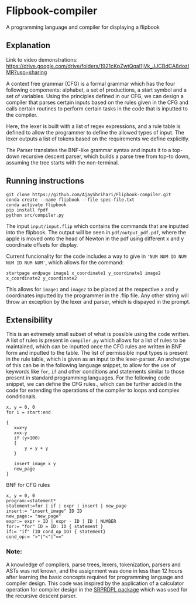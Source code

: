 # Flipbook-compiler
A programming language and compiler for displaying a flipbook
## Explanation
Link to video demonstrations: https://drive.google.com/drive/folders/1921cKpZwtQqal1jVk_JJCBdCA8dozIMR?usp=sharing

A context free grammar (CFG) is a formal grammar which has the four following components: alphabet, a set of productions, a start symbol and a set of variables. Using the principles defined in our CFG, we can design a compiler that parses certain inputs based on the rules given in the CFG and calls certain routines to perform certain tasks in the code that is inputted to the compiler.


Here, the lexer is built with a list of regex expressions, and a rule table is defined to allow the programmer to define the allowed types of input. The lexer outputs a list of tokens based on the requirements we define explicitly.

The Parser translates the BNF-like grammar syntax and inputs it to a top-down recursive descent parser, which builds a parse tree from top-to down, assuming the tree starts with the non-terminal.

## Running instructions

```
git clone https://github.com/AjayShrihari/Flipbook-compiler.git
conda create --name flipbook --file spec-file.txt
conda activate flipbook
pip install fpdf
python src/compiler.py
```
The input ``` input/input.flip ``` which contains the commands that are inputted into the flipbook. 
The output will be seen in ``` pdf/output_pdf.pdf ```, where the apple is moved onto the head of Newton in the pdf using different x and y coordinate offsets for display.

Current funcionality for the code includes a way to give in ``` 'NUM NUM ID NUM NUM ID NUM NUM' ```, which allows for the command:
```
startpage endpage image1 x_coordinate1 y_coordinate1 image2 x_coordinate2 y_coordinate2
```
This allows for ```image1``` and ```image2``` to be placed at the respective x and y coordinates inputted by the programmer in the .flip file. Any other string will throw an exception by the lexer and parser, which is dispayed in the prompt.

## Extensibility
This is an extremely small subset of what is possible using the code written. A list of rules is present in ```compiler.py``` which allows for a list of rules to be maintained, which can be inputted once the CFG rules are written in BNF form and inputted to the table. The list of permissible input types is present in the rule table, which is given as an input to the lexer-parser.
 An archetype of this can be in the following language snippet, to allow for the use of keywords like ```for```, ```if``` and other conditions and statements similar to those present in standard programming languages. For the following code snippet, we can define the CFG rules., which can be further added in the code  for extending the operations of the compiler to loops and complex conditionals.
 ```
 x, y = 0, 0
for i = start:end

{
    x=x+y  
    x=x-y
    if (y>100)
    {
        y = y + y
    }
    
    insert_image x y 
    new_page
}
 ```
 BNF for CFG rules
 ```
 x, y = 0, 0
program:=statement*
statement:=for | if | expr | insert | new_page
insert:= "insert_image" ID ID
new_page:= "new_page"
expr:= expr + ID | expr - ID | ID | NUMBER
for:= "for" ID = ID: ID { statement } 
if:= "if" (ID cond_op ID) { statement}
cond_op:= ">"|"<"|"=="
 ```
 
### Note: 
A knowledge of compilers, parse trees, lexers, tokenization, parsers and ASTs was not known, and the assignment was done in less than 12 hours after learning the basic concepts required for programming language and compiler design.
This code was inspired by the application of a calculator operation for compiler design in the [SRPRDPL package](https://github.com/zwegner/sprdpl) which was used for the recursive descent parser. 
